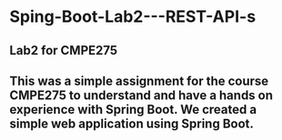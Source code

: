 # Sping-Boot-Lab2---REST-API-s
## Lab2 for CMPE275
## This was a simple assignment for the course CMPE275 to understand and have a hands on experience with Spring Boot. We created a simple web application using Spring Boot.
